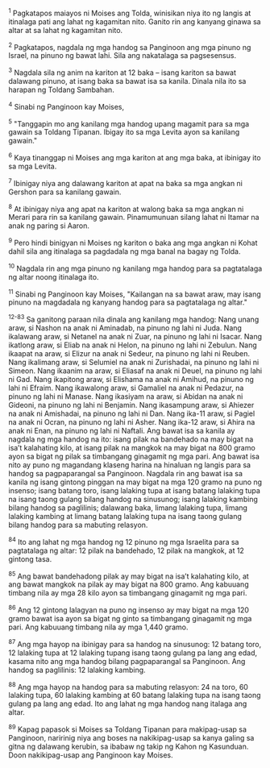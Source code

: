 <sup>1</sup>
Pagkatapos maiayos ni Moises ang Tolda, winisikan niya ito ng langis at itinalaga pati ang lahat ng kagamitan nito. Ganito rin ang kanyang ginawa sa altar at sa lahat ng kagamitan nito. 

<sup>2</sup>
Pagkatapos, nagdala ng mga handog sa Panginoon ang mga pinuno ng Israel, na pinuno ng bawat lahi. Sila ang nakatalaga sa pagsesensus. 

<sup>3</sup>
Nagdala sila ng anim na kariton at 12 baka – isang kariton sa bawat dalawang pinuno, at isang baka sa bawat isa sa kanila. Dinala nila ito sa harapan ng Toldang Sambahan. 

<sup>4</sup>
Sinabi ng Panginoon kay Moises, 

<sup>5</sup>
"Tanggapin mo ang kanilang mga handog upang magamit para sa mga gawain sa Toldang Tipanan. Ibigay ito sa mga Levita ayon sa kanilang gawain." 

<sup>6</sup>
Kaya tinanggap ni Moises ang mga kariton at ang mga baka, at ibinigay ito sa mga Levita. 

<sup>7</sup>
Ibinigay niya ang dalawang kariton at apat na baka sa mga angkan ni Gershon para sa kanilang gawain. 

<sup>8</sup>
At ibinigay niya ang apat na kariton at walong baka sa mga angkan ni Merari para rin sa kanilang gawain. Pinamumunuan silang lahat ni Itamar na anak ng paring si Aaron. 

<sup>9</sup>
Pero hindi binigyan ni Moises ng kariton o baka ang mga angkan ni Kohat dahil sila ang itinalaga sa pagdadala ng mga banal na bagay ng Tolda. 

<sup>10</sup>
Nagdala rin ang mga pinuno ng kanilang mga handog para sa pagtatalaga ng altar noong itinalaga ito. 

<sup>11</sup>
Sinabi ng Panginoon kay Moises, "Kailangan na sa bawat araw, may isang pinuno na magdadala ng kanyang handog para sa pagtatalaga ng altar."

<sup>12-83</sup>
Sa ganitong paraan nila dinala ang kanilang mga handog: Nang unang araw, si Nashon na anak ni Aminadab, na pinuno ng lahi ni Juda. Nang ikalawang araw, si Netanel na anak ni Zuar, na pinuno ng lahi ni Isacar. Nang ikatlong araw, si Eliab na anak ni Helon, na pinuno ng lahi ni Zebulun. Nang ikaapat na araw, si Elizur na anak ni Sedeur, na pinuno ng lahi ni Reuben. Nang ikalimang araw, si Selumiel na anak ni Zurishadai, na pinuno ng lahi ni Simeon. Nang ikaanim na araw, si Eliasaf na anak ni Deuel, na pinuno ng lahi ni Gad. Nang ikapitong araw, si Elishama na anak ni Amihud, na pinuno ng lahi ni Efraim. Nang ikawalong araw, si Gamaliel na anak ni Pedazur, na pinuno ng lahi ni Manase. Nang ikasiyam na araw, si Abidan na anak ni Gideoni, na pinuno ng lahi ni Benjamin. Nang ikasampung araw, si Ahiezer na anak ni Amishadai, na pinuno ng lahi ni Dan. Nang ika-11 araw, si Pagiel na anak ni Ocran, na pinuno ng lahi ni Asher. Nang ika-12 araw, si Ahira na anak ni Enan, na pinuno ng lahi ni Naftali. Ang bawat isa sa kanila ay nagdala ng mga handog na ito: isang pilak na bandehado na may bigat na isaʼt kalahating kilo, at isang pilak na mangkok na may bigat na 800 gramo ayon sa bigat ng pilak sa timbangang ginagamit ng mga pari. Ang bawat isa nito ay puno ng magandang klaseng harina na hinaluan ng langis para sa handog sa pagpaparangal sa Panginoon. Nagdala rin ang bawat isa sa kanila ng isang gintong pinggan na may bigat na mga 120 gramo na puno ng insenso; isang batang toro, isang lalaking tupa at isang batang lalaking tupa na isang taong gulang bilang handog na sinusunog; isang lalaking kambing bilang handog sa paglilinis; dalawang baka, limang lalaking tupa, limang lalaking kambing at limang batang lalaking tupa na isang taong gulang bilang handog para sa mabuting relasyon. 

<sup>84</sup>
Ito ang lahat ng mga handog ng 12 pinuno ng mga Israelita para sa pagtatalaga ng altar: 12 pilak na bandehado, 12 pilak na mangkok, at 12 gintong tasa. 

<sup>85</sup>
Ang bawat bandehadong pilak ay may bigat na isaʼt kalahating kilo, at ang bawat mangkok na pilak ay may bigat na 800 gramo. Ang kabuuang timbang nila ay mga 28 kilo ayon sa timbangang ginagamit ng mga pari. 

<sup>86</sup>
Ang 12 gintong lalagyan na puno ng insenso ay may bigat na mga 120 gramo bawat isa ayon sa bigat ng ginto sa timbangang ginagamit ng mga pari. Ang kabuuang timbang nila ay mga 1,440 gramo. 

<sup>87</sup>
Ang mga hayop na ibinigay para sa handog na sinusunog: 12 batang toro, 12 lalaking tupa at 12 lalaking tupang isang taong gulang pa lang ang edad, kasama nito ang mga handog bilang pagpaparangal sa Panginoon. Ang handog sa paglilinis: 12 lalaking kambing. 

<sup>88</sup>
Ang mga hayop na handog para sa mabuting relasyon: 24 na toro, 60 lalaking tupa, 60 lalaking kambing at 60 batang lalaking tupa na isang taong gulang pa lang ang edad. Ito ang lahat ng mga handog nang italaga ang altar. 

<sup>89</sup>
Kapag papasok si Moises sa Toldang Tipanan para makipag-usap sa Panginoon, naririnig niya ang boses na nakikipag-usap sa kanya galing sa gitna ng dalawang kerubin, sa ibabaw ng takip ng Kahon ng Kasunduan. Doon nakikipag-usap ang Panginoon kay Moises.